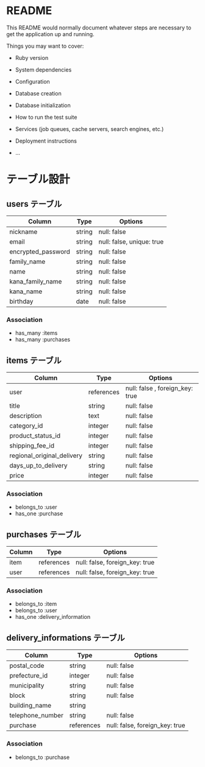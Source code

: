 # README

This README would normally document whatever steps are necessary to get the
application up and running.

Things you may want to cover:

* Ruby version

* System dependencies

* Configuration

* Database creation

* Database initialization

* How to run the test suite

* Services (job queues, cache servers, search engines, etc.)

* Deployment instructions

* ...
# テーブル設計

## users テーブル

| Column             | Type    | Options                   |
| ------------------ | ------- | ------------------------- |
| nickname           | string  | null: false               |
| email              | string  | null: false, unique: true |
| encrypted_password | string  | null: false               |
| family_name        | string  | null: false               |
| name               | string  | null: false               |
| kana_family_name   | string  | null: false               | 
| kana_name          | string  | null: false               |
| birthday           | date    | null: false               |


### Association

- has_many :items
- has_many :purchases


## items テーブル

| Column                     | Type       | Options                         |
| -------------------------- | ---------- | ------------------------------- |
| user                       | references | null: false , foreign_key: true | 
| title                      | string     | null: false                     |
| description                | text       | null: false                     |
| category_id                | integer    | null: false                     |
| product_status_id          | integer    | null: false                     |
| shipping_fee_id            | integer    | null: false                     |
| regional_original_delivery | string     | null: false                     |
| days_up_to_delivery        | string     | null: false                     |
| price                      | integer    | null: false                     |

### Association
- belongs_to :user
- has_one :purchase


## purchases テーブル

| Column          | Type       | Options                        |
| --------------- | ---------- | ------------------------------ |
| item            | references | null: false, foreign_key: true |
| user            | references | null: false, foreign_key: true |

### Association

- belongs_to :item
- belongs_to :user
- has_one :delivery_information


## delivery_informations テーブル

| Column           | Type       | Options                        |
| ---------------- | ---------- | ------------------------------ |
| postal_code      | string     | null: false                    |
| prefecture_id    | integer    | null: false                    |
| municipality     | string     | null: false                    |   
| block            | string     | null: false                    |
| building_name    | string     |                                |
| telephone_number | string     | null: false                    |
| purchase         | references | null: false, foreign_key: true |

### Association

- belongs_to :purchase




